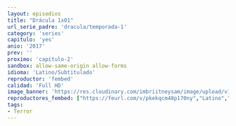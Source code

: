 ```yaml
---
layout: episodios
title: "Drácula 1x01"
url_serie_padre: 'dracula/temporada-1'
category: 'series'
capitulo: 'yes'
anio: '2017'
prev: ''
proximo: 'capitulo-2'
sandbox: allow-same-origin allow-forms
idioma: 'Latino/Subtitulado'
reproductor: 'fembed'
calidad: 'Full HD'
image_banner: 'https://res.cloudinary.com/imbriitneysam/image/upload/v1546545022/reason1-banner-min.jpg'
reproductores_fembed: ["https://feurl.com/v/pkekqcm48p170ny","Latino","https://mstream.space/7lyrek3bkcmf","Latino","https://mstream.space/u14qoq4rls79","Latino","https://feurl.com/v/8pk-yh8wy75-rgl?hls4=yes","Subtitulado"]
tags:
- Terror
---
```












